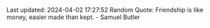 Last updated: 2024-04-02 17:27:52
Random Quote: Friendship is like money, easier made than kept. - Samuel Butler